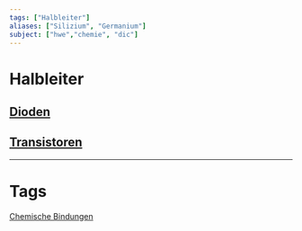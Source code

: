 ```yaml
---
tags: ["Halbleiter"]
aliases: ["Silizium", "Germanium"]
subject: ["hwe","chemie", "dic"]
---
```


# Halbleiter
## [Dioden](Dioden.md)
## [Transistoren](%7BMOC%7D%20Transistor.md)

---
# Tags
[Chemische Bindungen](Chemische%20Bindungen.md)